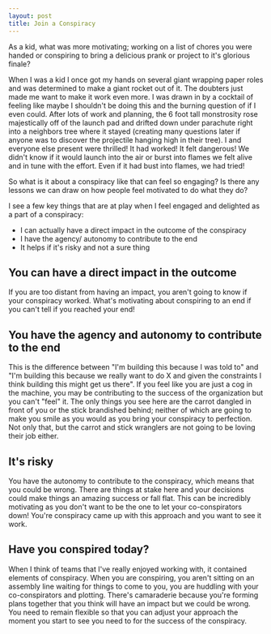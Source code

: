 ```yaml
---
layout: post
title: Join a Conspiracy
---
```


As a kid, what was more motivating; working on a list of chores you were handed or conspiring to bring a delicious prank or project to it's glorious finale?

When I was a kid I once got my hands on several giant wrapping paper roles and was determined to make a giant rocket out of it. The doubters just made me want to make it work even more. I was drawn in by a cocktail of feeling like maybe I shouldn't be doing this and the burning question of if I even could. After lots of work and planning, the 6 foot tall monstrosity rose majestically off of the launch pad and drifted down under parachute right into a neighbors tree where it stayed (creating many questions later if anyone was to discover the projectile hanging high in their tree). I and everyone else present were thrilled! It had worked! It felt dangerous! We didn't know if it would launch into the air or burst into flames we felt alive and in tune with the effort. Even if it had bust into flames, we had tried!

So what is it about a conspiracy like that can feel so engaging? Is there any lessons we can draw on how people feel motivated to do what they do?

I see a few key things that are at play when I feel engaged and delighted as a part of a conspiracy:
- I can actually have a direct impact in the outcome of the conspiracy
- I have the agency/ autonomy to contribute to the end
- It helps if it's risky and not a sure thing

## You can have a direct impact in the outcome

If you are too distant from having an impact, you aren't going to know if your conspiracy worked. What's motivating about conspiring to an end if you can't tell if you reached your end!

## You have the agency and autonomy to contribute to the end

This is the difference between "I'm building this because I was told to" and "I'm building this because we really want to do X and given the constraints I think building this might get us there". If you feel like you are just a cog in the machine, you may be contributing to the success of the organization but you can't "feel" it. The only things you see here are the carrot dangled in front of you or the stick brandished behind; neither of which are going to make you smile as you would as you bring your conspiracy to perfection. Not only that, but the carrot and stick wranglers are not going to be loving their job either.

## It's risky

You have the autonomy to contribute to the conspiracy, which means that you could be wrong. There are things at stake here and your decisions could make things an amazing success or fall flat. This can be incredibly motivating as you don't want to be the one to let your co-conspirators down! You're conspiracy came up with this approach and you want to see it work.

## Have you conspired today?

When I think of teams that I've really enjoyed working with, it contained elements of conspiracy. When you are conspiring, you aren't sitting on an assembly line waiting for things to come to you, you are huddling with your co-conspirators and plotting. There's camaraderie because you're forming plans together that you think will have an impact but we could be wrong. You need to remain flexible so that you can adjust your approach the moment you start to see you need to for the success of the conspiracy.


